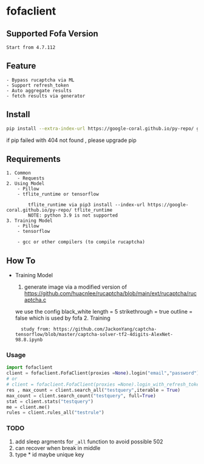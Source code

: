 # fofaclient
## Supported Fofa Version
	
	Start from 4.7.112

## Feature

	- Bypass rucaptcha via ML
	- Support refresh_token
	- Auto aggregate results
	- fetch results via generator

## Install
```bash
pip install --extra-index-url https://google-coral.github.io/py-repo/ git+https://github.com/jackyzy823/fofaclient

```
if pip failed with 404 not found , please upgrade pip

## Requirements
	1. Common
		- Requests
	2. Using Model
		- Pillow
		- tflite_runtime or tensorflow

			tflite_runtime via pip3 install --index-url https://google-coral.github.io/py-repo/ tflite_runtime
			NOTE: python 3.9 is not supported
	3. Training Model
		- Pillow
		- tensorflow

		- gcc or other compilers (to compile rucaptcha)


## How To

- Training Model
	1. generate image via a modified version of https://github.com/huacnlee/rucaptcha/blob/main/ext/rucaptcha/rucaptcha.c

	we use the config    black_white length = 5 strikethrough = true  outline = false  which is used by fofa
	2. Training

		study from: https://github.com/JackonYang/captcha-tensorflow/blob/master/captcha-solver-tf2-4digits-AlexNet-98.8.ipynb

### Usage
```python
import fofaclient
client = fofaclient.FofaClient(proxies =None).login("email","password")
# or
# client = fofaclient.FofaClient(proxies =None).login_with_refresh_token("eJ........")
res , max_count = client.search_all("testquery",iterable = True)
max_count = client.search_count("testquery", full=True)
stat = client.stats("testquery")
me = client.me()
rules = client.rules_all("testrule")
```



### TODO
1. add sleep argments for `_all` function to avoid possible 502
2. can recover when break in middle
3. type * id maybe unique key